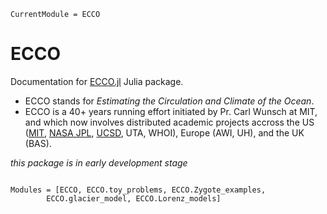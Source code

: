```@meta
CurrentModule = ECCO
```

# ECCO

Documentation for [ECCO.jl](https://github.com/gaelforget/ECCO.jl) Julia package.

- ECCO stands for _Estimating the Circulation and Climate of the Ocean_. 
- ECCO is a 40+ years running effort initiated by Pr. Carl Wunsch at MIT, and which now involves distributed academic projects accross the US ([MIT](https://github.com/MITgcm/MITgcm), [NASA JPL](https://www.ecco-group.org), [UCSD](https://www.ecco.ucsd.edu), UTA, WHOI), Europe (AWI, UH), and the UK (BAS).

_this package is in early development stage_

```@index
```

```@autodocs
Modules = [ECCO, ECCO.toy_problems, ECCO.Zygote_examples,
		ECCO.glacier_model, ECCO.Lorenz_models]
```


